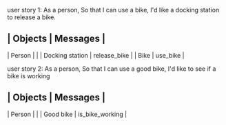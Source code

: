 user story 1:
As a person,
So that I can use a bike,
I'd like a docking station to release a bike.

|     Objects       |     Messages      |
-----------------------------------------
| Person            |                   |
| Docking station   |   release_bike    |
|  Bike             |   use_bike        |

user story 2:
As a person,
So that I can use a good bike,
I'd like to see if a bike is working

|     Objects       |     Messages      |
-----------------------------------------
| Person            |                   |
| Good bike         |  is_bike_working  |
